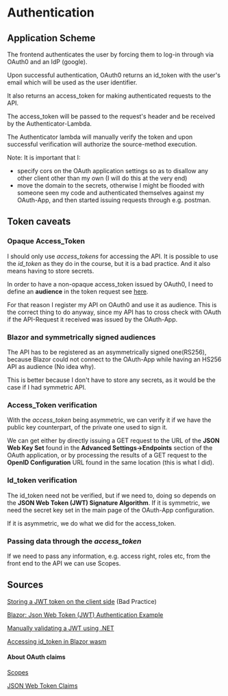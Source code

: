 # Authentication

## Application Scheme

The frontend authenticates the user by forcing them to log-in through via OAuth0 and an IdP (google).

Upon successful authentication, OAuth0 returns an id_token with the user's email which will be used as the user identifier.

It also returns an access_token for making authenticated requests to the API. 

The access_token will be passed to the request's header and be received by the Authenticator-Lambda.

The Authenticator lambda will manually verify the token and upon successful verification will authorize the source-method execution. 

Note: It is important that I:
    
- specify cors on the OAuth application settings so as to disallow any other client other than my own (I will do this at the very end)
- move the domain to the secrets, otherwise I might be flooded with someone seen my code and authenticated themselves against my OAuth-App, and then started issuing requests through  e.g. postman.

## Token caveats

### Opaque Access_Token

I should only use _access_tokens_ for accessing the API. It is possible to use the _id_token_ as they do in the course, but it is a bad practice. And it also means having to store secrets. 

In order to have a non-opaque access_token issued by OAuth0, I need to define an **audience** in the token request see [here](https://community.auth0.com/t/access-token-is-malformed-jwt-when-authenticating-with-google-oauth2/74218).

For that reason I register my API on OAuth0 and use it as audience. This is the correct thing to do anyway, since my API has to cross check with OAuth if the API-Request it received was issued by the OAuth-App.

### Blazor and symmetrically signed audiences

The API has to be registered as an asymmetrically signed one(RS256), because Blazor could not connect to the OAuth-App while having an HS256 API as audience (No idea why).

This is better because I don't have to store any secrets, as it would be the case if I had symmetric API.

### Access_Token verification

With the _access_token_ being asymmetric, we can verify it if we have the public key counterpart, of the private one used to sign it. 

We can get either by directly issuing a GET request to the URL of the **JSON Web Key Set** found in the **Advanced Settings->Endpoints** section of the OAuth application, or by processing the results of a GET request to the **OpenID Configuration** URL found in the same location (this is what I did). 

### Id_token verification

The id_token need not be verified, but if we need to, doing so depends on the **JSON Web Token (JWT) Signature Algorithm**. If it is symmetric, we need the secret key set in the main page of the OAuth-App configuration.

If it is asymmetric, we do what we did for the access_token.

### Passing data through the _access_token_ 

If we need to pass any information, e.g. access right, roles etc, from the front end to the API we can use Scopes.

## Sources

[Storing a JWT token on the client side](https://stackoverflow.com/questions/63698112/storing-a-jwt-token-in-blazor-client-side) (Bad Practice)

[Blazor: Json Web Token (JWT) Authentication Example](https://www.prowaretech.com/articles/current/blazor/wasm/jwt-authentication-simple)

[Manually validating a JWT using .NET](https://www.jerriepelser.com/blog/manually-validating-rs256-jwt-dotnet/)

[Accessing id_token in Blazor wasm](https://stackoverflow.com/questions/63105618/how-to-get-the-id-token-in-blazor-web-assembly)
#### About OAuth claims

[Scopes](https://auth0.com/docs/get-started/apis/scopes/openid-connect-scopes)

[JSON Web Token Claims](https://auth0.com/docs/secure/tokens/json-web-tokens/json-web-token-claims)

